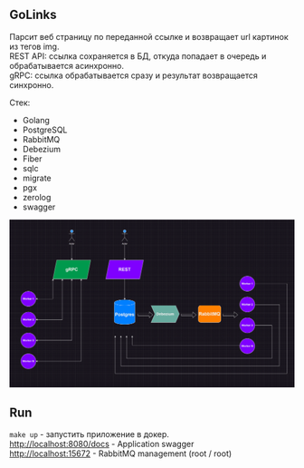 ## GoLinks
Парсит веб страницу по переданной ссылке и возвращает url картинок из тегов img.  
REST API: ссылка сохраняется в БД, откуда попадает в очередь и обрабатывается асинхронно.  
gRPC: ссылка обрабатывается сразу и результат возвращается синхронно.  

Стек:
* Golang
* PostgreSQL
* RabbitMQ
* Debezium
* Fiber
* sqlc
* migrate
* pgx
* zerolog
* swagger

![](docs/architecture.png)

## Run
`make up` - запустить приложение в докер.  
[http://localhost:8080/docs](http://localhost:8080/docs) - Application swagger  
[http://localhost:15672](http://localhost:15672) - RabbitMQ management (root / root)
